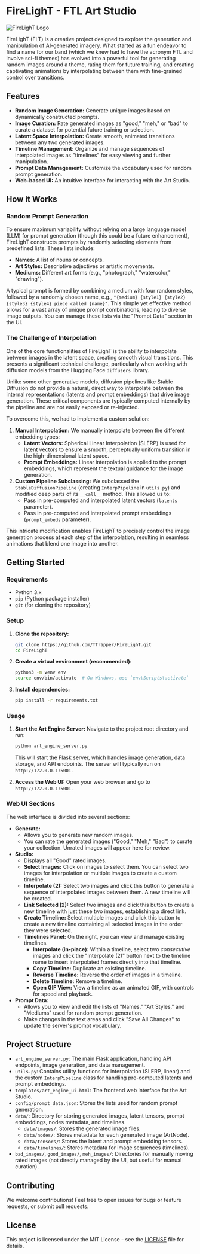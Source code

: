 # FireLighT - FTL Art Studio

![FireLighT Logo](logo.jpeg)

FireLighT (FLT) is a creative project designed to explore the generation and manipulation of AI-generated imagery. What started as a fun endeavor to find a name for our band (which we knew had to have the acronym FTL and involve sci-fi themes) has evolved into a powerful tool for generating random images around a theme, rating them for future training, and creating captivating animations by interpolating between them with fine-grained control over transitions.

## Features

*   **Random Image Generation:** Generate unique images based on dynamically constructed prompts.
*   **Image Curation:** Rate generated images as "good," "meh," or "bad" to curate a dataset for potential future training or selection.
*   **Latent Space Interpolation:** Create smooth, animated transitions between any two generated images.
*   **Timeline Management:** Organize and manage sequences of interpolated images as "timelines" for easy viewing and further manipulation.
*   **Prompt Data Management:** Customize the vocabulary used for random prompt generation.
*   **Web-based UI:** An intuitive interface for interacting with the Art Studio.

## How it Works

### Random Prompt Generation

To ensure maximum variability without relying on a large language model (LLM) for prompt generation (though this could be a future enhancement), FireLighT constructs prompts by randomly selecting elements from predefined lists. These lists include:

*   **Names:** A list of nouns or concepts.
*   **Art Styles:** Descriptive adjectives or artistic movements.
*   **Mediums:** Different art forms (e.g., "photograph," "watercolor," "drawing").

A typical prompt is formed by combining a medium with four random styles, followed by a randomly chosen name, e.g., `"{medium} {style1} {style2} {style3} {style4} piece called {name}"`. This simple yet effective method allows for a vast array of unique prompt combinations, leading to diverse image outputs. You can manage these lists via the "Prompt Data" section in the UI.

### The Challenge of Interpolation

One of the core functionalities of FireLighT is the ability to interpolate between images in the latent space, creating smooth visual transitions. This presents a significant technical challenge, particularly when working with diffusion models from the Hugging Face `diffusers` library.

Unlike some other generative models, diffusion pipelines like Stable Diffusion do not provide a natural, direct way to interpolate between the internal representations (latents and prompt embeddings) that drive image generation. These critical components are typically computed internally by the pipeline and are not easily exposed or re-injected.

To overcome this, we had to implement a custom solution:

1.  **Manual Interpolation:** We manually interpolate between the different embedding types:
    *   **Latent Vectors:** Spherical Linear Interpolation (SLERP) is used for latent vectors to ensure a smooth, perceptually uniform transition in the high-dimensional latent space.
    *   **Prompt Embeddings:** Linear interpolation is applied to the prompt embeddings, which represent the textual guidance for the image generation.
2.  **Custom Pipeline Subclassing:** We subclassed the `StableDiffusionPipeline` (creating `InterpPipeline` in `utils.py`) and modified deep parts of its `__call__` method. This allowed us to:
    *   Pass in pre-computed and interpolated latent vectors (`latents` parameter).
    *   Pass in pre-computed and interpolated prompt embeddings (`prompt_embeds` parameter).

This intricate modification enables FireLighT to precisely control the image generation process at each step of the interpolation, resulting in seamless animations that blend one image into another.

## Getting Started

### Requirements

*   Python 3.x
*   `pip` (Python package installer)
*   `git` (for cloning the repository)

### Setup

1.  **Clone the repository:**

    ```bash
    git clone https://github.com/TTrapper/FireLighT.git
    cd FireLighT
    ```

2.  **Create a virtual environment (recommended):**

    ```bash
    python3 -m venv env
    source env/bin/activate  # On Windows, use `env\Scripts\activate`
    ```

3.  **Install dependencies:**

    ```bash
    pip install -r requirements.txt
    ```

### Usage

1.  **Start the Art Engine Server:**
    Navigate to the project root directory and run:

    ```bash
    python art_engine_server.py
    ```
    This will start the Flask server, which handles image generation, data storage, and API endpoints. The server will typically run on `http://172.0.0.1:5001`.

2.  **Access the Web UI:**
    Open your web browser and go to `http://172.0.0.1:5001`.

### Web UI Sections

The web interface is divided into several sections:

*   **Generate:**
    *   Allows you to generate new random images.
    *   You can rate the generated images ("Good," "Meh," "Bad") to curate your collection. Unrated images will appear here for review.
*   **Studio:**
    *   Displays all "Good" rated images.
    *   **Select Images:** Click on images to select them. You can select two images for interpolation or multiple images to create a custom timeline.
    *   **Interpolate (2):** Select two images and click this button to generate a sequence of interpolated images between them. A new timeline will be created.
    *   **Link Selected (2):** Select two images and click this button to create a new timeline with just these two images, establishing a direct link.
    *   **Create Timeline:** Select multiple images and click this button to create a new timeline containing all selected images in the order they were selected.
    *   **Timelines Panel:** On the right, you can view and manage existing timelines.
        *   **Interpolate (in-place):** Within a timeline, select two *consecutive* images and click the "Interpolate (2)" button next to the timeline name to insert interpolated frames directly into that timeline.
        *   **Copy Timeline:** Duplicate an existing timeline.
        *   **Reverse Timeline:** Reverse the order of images in a timeline.
        *   **Delete Timeline:** Remove a timeline.
        *   **Open GIF View:** View a timeline as an animated GIF, with controls for speed and playback.
*   **Prompt Data:**
    *   Allows you to view and edit the lists of "Names," "Art Styles," and "Mediums" used for random prompt generation.
    *   Make changes in the text areas and click "Save All Changes" to update the server's prompt vocabulary.

## Project Structure

*   `art_engine_server.py`: The main Flask application, handling API endpoints, image generation, and data management.
*   `utils.py`: Contains utility functions for interpolation (SLERP, linear) and the custom `InterpPipeline` class for handling pre-computed latents and prompt embeddings.
*   `templates/art_engine_ui.html`: The frontend web interface for the Art Studio.
*   `config/prompt_data.json`: Stores the lists used for random prompt generation.
*   `data/`: Directory for storing generated images, latent tensors, prompt embeddings, nodes metadata, and timelines.
    *   `data/images/`: Stores the generated image files.
    *   `data/nodes/`: Stores metadata for each generated image (ArtNode).
    *   `data/tensors/`: Stores the latent and prompt embedding tensors.
    *   `data/timelines/`: Stores metadata for image sequences (timelines).
*   `bad_images/`, `good_images/`, `meh_images/`: Directories for manually moving rated images (not directly managed by the UI, but useful for manual curation).

## Contributing

We welcome contributions! Feel free to open issues for bugs or feature requests, or submit pull requests.

## License

This project is licensed under the MIT License - see the [LICENSE](LICENSE) file for details.
